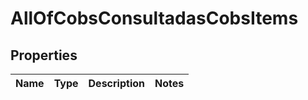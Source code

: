 # AllOfCobsConsultadasCobsItems

## Properties
Name | Type | Description | Notes
------------ | ------------- | ------------- | -------------
